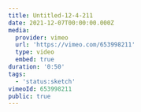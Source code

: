 ```yaml
---
title: Untitled-12-4-211
date: 2021-12-07T00:00:00.000Z
media:
  provider: vimeo
  url: 'https://vimeo.com/653998211'
  type: video
  embed: true
duration: '0:50'
tags:
  - 'status:sketch'
vimeoId: 653998211
public: true
---
```

<!-- Vimeo video: Untitled-12-4-211 -->
<!-- Duration: 0:50 -->
<!-- Created: 2021-12-07 -->

<ClientOnly>
  <WorkbookViewer />
</ClientOnly>

<script setup>
import WorkbookViewer from "../../.vitepress/theme/components/workbook/WorkbookViewer.vue";
</script>
